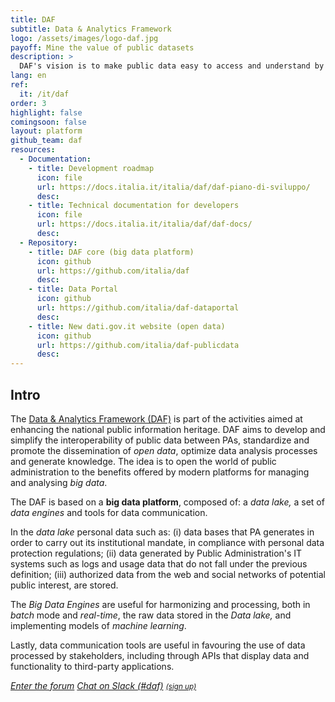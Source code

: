 ```yaml
---
title: DAF
subtitle: Data & Analytics Framework
logo: /assets/images/logo-daf.jpg
payoff: Mine the value of public datasets
description: >
  DAF's vision is to make public data easy to access and understand by PAs to support them in their data driven decision making, and to facilitate access to information that can be made public by citizens and businesses.
lang: en
ref:
  it: /it/daf
order: 3
highlight: false
comingsoon: false
layout: platform
github_team: daf
resources:
  - Documentation:
    - title: Development roadmap
      icon: file
      url: https://docs.italia.it/italia/daf/daf-piano-di-sviluppo/
      desc: 
    - title: Technical documentation for developers
      icon: file
      url: https://docs.italia.it/italia/daf/daf-docs/
      desc: 
  - Repository:
    - title: DAF core (big data platform)
      icon: github
      url: https://github.com/italia/daf
      desc: 
    - title: Data Portal
      icon: github
      url: https://github.com/italia/daf-dataportal
      desc: 
    - title: New dati.gov.it website (open data)
      icon: github
      url: https://github.com/italia/daf-publicdata
      desc: 
---
```


## Intro

The [Data & Analytics Framework (DAF)](https://docs.italia.it/italia/piano-triennale-ict/pianotriennale-ict-doc-en/en/bozza/doc/09_data-analytics-framework.html) is part of the activities aimed
at enhancing the national public information heritage. DAF aims to
develop and simplify the interoperability of public data between PAs,
standardize and promote the dissemination of *open data*, optimize data
analysis processes and generate knowledge. The idea is to open the world
of public administration to the benefits offered by modern platforms for
managing and analysing *big data*.

The DAF is based on a **big data platform**, composed of: a *data lake,*
a set of *data engines* and tools for data communication.

In the *data lake* personal data such as: (i) data bases that PA
generates in order to carry out its institutional mandate, in compliance
with personal data protection regulations; (ii) data generated by Public
Administration's IT systems such as logs and usage data that do not fall
under the previous definition; (iii) authorized data from the web and
social networks of potential public interest, are stored.

The *Big Data Engines* are useful for harmonizing and processing, both
in *batch* mode and *real-time*, the raw data stored in the *Data lake,*
and implementing models of *machine learning*.

Lastly, data communication tools are useful in favouring the use of data
processed by stakeholders, including through APIs that display data and
functionality to third-party applications.

<a class="btn btn-primary" href="https://forum.italia.it/c/daf"><i class="it-horn" /> Enter the forum</a>
<a class="btn btn-primary" href="https://developersitalia.slack.com/messages/C760XQX9Q"><i class="it-comment" /> Chat on Slack (#daf)</a> <a href="https://slack.developers.italia.it/"><small>(sign up)</small></a>
